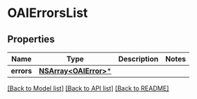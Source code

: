 # OAIErrorsList

## Properties
Name | Type | Description | Notes
------------ | ------------- | ------------- | -------------
**errors** | [**NSArray&lt;OAIError&gt;***](OAIError.md) |  | 

[[Back to Model list]](../README.md#documentation-for-models) [[Back to API list]](../README.md#documentation-for-api-endpoints) [[Back to README]](../README.md)



